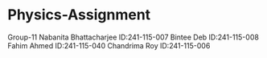 # Physics-Assignment
Group-11
Nabanita Bhattacharjee  ID:241-115-007
Bintee Deb              ID:241-115-008
Fahim Ahmed             ID:241-115-040
Chandrima Roy           ID:241-115-006
